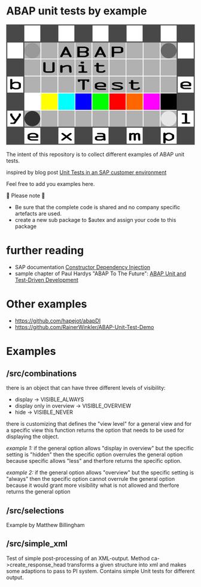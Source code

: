 # ABAP unit tests by example

![logo](https://github.com/Ennowulff/abap-unit-tests-by-example/blob/807414bdcd54f768c5158a7035a46cf76565a421/img/ABAP%20Unit%20Test%20by%20Example%20Logo.png)

The intent of this repository is to collect different examples of ABAP unit tests.

inspired by blog post [Unit Tests in an SAP customer environment](https://answers.sap.com/articles/13361225/unit-tests-in-an-sap-customer-environment.html)

Feel free to add you examples here.

:rainbow: Please note :teddy_bear:
- Be sure that the complete code is shared and no company specific artefacts are used.
- create a new sub package to $autex and assign your code to this package

# further reading
- SAP documentation [Constructor Dependency Injection](https://help.sap.com/saphelp_em900/helpdata/en/7a/c48b5babaa4874ab5f3bccb5411981/content.htm?no_cache=true)
- sample chapter of Paul Hardys "ABAP To The Future": [ABAP Unit and Test-Driven
Development](https://s3-eu-west-1.amazonaws.com/gxmedia.galileo-press.de/leseproben/4751/reading_sample_sappress_1761_abaptothefuture.pdf)

# Other examples

* https://github.com/hapejot/abapDI
* https://github.com/RainerWinkler/ABAP-Unit-Test-Demo

# Examples


## /src/combinations

there is an object that can have three different levels of visibility:
 - display -> VISIBLE_ALWAYS
 - display only in overview -> VISIBLE_OVERVIEW
 - hide -> VISIBLE_NEVER

there is customizing that defines the "view level" for a general view and for a specific view this function returns the option that needs to be used for displaying the object.

_example 1:_
if the general option allows "display in overview" but the specific setting is "hidden" then the specific option overrules the general option because specific allows "less" and therfore returns the specific option.

_example 2:_
if the general option allows "overview" but the specific setting is "always" then the specific option cannot overrule the general option because it would grant more visibility what is not allowed and therfore returns the general option

## /src/selections

Example by Matthew Billingham

## /src/simple_xml

Test of simple post-processing of an XML-output.
Method ca->create_response_head transforms a given structure into xml and makes some adaptions to pass to PI system.
Contains simple Unit tests for different output.

